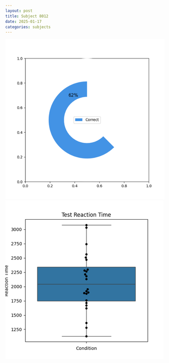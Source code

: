```yaml
---
layout: post
title: Subject 8012
date: 2025-01-17
categories: subjects
---
```


![](data/8012/run-1/8012_FN_acc_test.png)
![](data/8012/run-1/8012_FN_rt.png)
